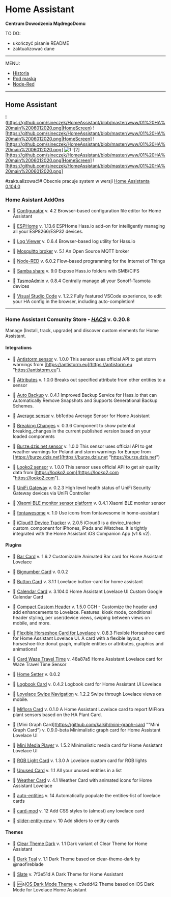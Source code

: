 # Home Assistant 
**Centrum Dowodzenia MądregoDomu**

TO DO:
- ukończyć pisanie README
- zaktualizować dane
---
MENU: 

- [Historia](https://github.com/sineczek/HomeAssistant/blob/master/www/historia.md)
- [Pod maską](https://github.com/sineczek/HomeAssistant/blob/master/www/pod_maska.md)
- [Node-Red](https://github.com/sineczek/HomeAssistant/blob/master/www/nodered.md) 

---

## Home Assistant
!(https://github.com/sineczek/HomeAssistant/blob/master/www/01%20HA%20main%2006012020.png|HomeScreen)
![https://github.com/sineczek/HomeAssistant/blob/master/www/01%20HA%20main%2006012020.png|HomeScreen]
![https://github.com/sineczek/HomeAssistant/blob/master/www/01%20HA%20main%2006012020.png]
![1](https://github.com/sineczek/HomeAssistant/blob/master/www/01%20HA%20main%2006012020.png|HomeScreen)
![2][https://github.com/sineczek/HomeAssistant/blob/master/www/01%20HA%20main%2006012020.png|HomeScreen]
![https://github.com/sineczek/HomeAssistant/blob/master/www/01%20HA%20main%2006012020.png]


#zaktualizować!#
Obecnie pracuje system w wersji [Home Assistanta 0.104.0](https://www.home-assistant.io/ "Home Assistant")

### Home Asistant AddOns
- 🔹  [Configurator](https://github.com/home-assistant/hassio-addons/tree/master/configurator "Configurator")     v. 4.2
        Browser-based configuration file editor for Home Assistant
 
- 🔹  [ESPHome](https://esphome.io/ "ESPHome")                                                                    v. 1.13.6
        ESPHome Hass.io add-on for intelligently managing all your ESP8266/ESP32 devices.
 
- 🔹  [Log Viewer](https://github.com/hassio-addons/addon-log-viewer "Log Viewer")                                v. 0.6.4
        Browser-based log utility for Hass.io
 
- 🔹  [Mosquitto broker](https://www.home-assistant.io/addons/mosquitto/ "MQTT broker")                           v. 5.1
        An Open Source MQTT broker
 
- 🔹  [Node-RED](https://github.com/hassio-addons/addon-node-red "Node-RED")                                      v. 6.0.2
        Flow-based programming for the Internet of Things
 
- 🔹  [Samba share](https://www.home-assistant.io/addons/samba/ "Samba")                                          v. 9.0
        Expose Hass.io folders with SMB/CIFS
 
- 🔹  [TasmoAdmin](https://github.com/hassio-addons/addon-tasmoadmin "TasmoAdmin")                                v. 0.8.4
        Centrally manage all your Sonoff-Tasmota devices
 
- 🔹  [Visual Studio Code](https://github.com/hassio-addons/addon-vscode "Visual Studio Code")                    v. 1.2.2
        Fully featured VSCode experience, to edit your HA config in the browser, including auto-completion!

---
### Home Assistant Comunity Store - *[HACS](https://github.com/hacs/integration "HACS")*                                                                   v. 0.20.8
Manage (Install, track, upgrade) and discover custom elements for Home Assistant.

#### Integrations
- 🔹  [Antistorm sensor](https://github.com/PiotrMachowski/Home-Assistant-custom-components-Antistorm "Antistorm Sensor")                   v. 1.0.0
        This sensor uses official API to get storm warnings from [https://antistorm.eu](https://antistorm.eu "https://antistorm.eu").

- 🔹  [Attributes](https://github.com/pilotak/homeassistant-attributes "Attributes")                                                        v. 1.0.0
        Breaks out specified attribute from other entities to a sensor

- 🔹  [Auto Backup](https://github.com/jcwillox/hass-auto-backup "Auto Backup")                                                             v. 0.4.1
        Improved Backup Service for Hass.io that can Automatically Remove Snapshots and Supports Generational Backup Schemes.

- 🔹  [Average sensor](https://github.com/Limych/ha-average "Average sensor")                                                               v. bb1cdba
        Average Sensor for Home Assistant

- 🔹  [Breaking Changes](https://github.com/custom-components/breaking_changes "Breaking Changes")                                          v. 0.3.6
        Component to show potential breaking_changes in the current published version based on your loaded components

- 🔹  [Burze.dzis.net sensor](https://github.com/PiotrMachowski/Home-Assistant-custom-components-Burze.dzis.net "Burze.dzis.net sensor")    v. 1.0.0
        This sensor uses official API to get weather warnings for Poland and storm warnings for Europe from [https://burze.dzis.net](https://burze.dzis.net "https://burze.dzis.net")

- 🔹  [Looko2 sensor](https://github.com/PiotrMachowski/Home-Assistant-custom-components-Looko2 "Looko2 sensor")                            v. 1.0.0
        This sensor uses official API to get air quality data from [https://looko2.com](https://looko2.com "https://looko2.com").

- 🔹  [UniFi Gateway](https://github.com/custom-components/sensor.unifigateway "UniFi Gateway")                                             v. 0.2.3
        High level health status of UniFi Security Gateway devices via UniFi Controller

- 🔹  [Xiaomi BLE monitor sensor platform](https://github.com/custom-components/sensor.mitemp_bt "Xiaomi BLE monitor sensor platform")      v. 0.4.1
        Xiaomi BLE monitor sensor

- 🔹  [fontawesome](https://github.com/thomasloven/hass-fontawesome "fontawesome")                                                          v. 1.0
        Use icons from fontawesome in home-assistant

- 🔹  [iCloud3 Device Tracker](https://github.com/gcobb321/icloud3 "iCloud3 Device Tracker")                                                v. 2.0.5
        iCloud3 is a device_tracker custom_component for iPhones, iPads and iWatches. It is tightly integrated with the Home Assistant iOS Companion App (v1 & v2).


#### Plugins
- 🔹  [Bar Card](https://github.com/custom-cards/bar-card "Bar Card")                                                                        v. 1.6.2
        Customizable Animated Bar card for Home Assistant Lovelace

- 🔹  [Bignumber Card](https://github.com/custom-cards/bignumber-card "Bignumber Card")                                                      v. 0.0.2

- 🔹  [Button Card](https://github.com/custom-cards/button-card "Button Card")                                                               v. 3.1.1
        Lovelace button-card for home assistant

- 🔹  [Calendar Card](https://github.com/ljmerza/calendar-card "Calendar Card")                                                              v. 3.104.0
        Home Assistant Lovelace UI Custom Google Calendar Card

- 🔹  [Compact Custom Header](https://github.com/maykar/compact-custom-header "Compact Custom Header")                                       v. 1.5.0
        CCH - Customize the header and add enhancements to Lovelace. Features: kiosk mode, conditional header styling, per user/device views, swiping between views on mobile, and more.

- 🔹  [Flexible Horseshoe Card for Lovelace](https://github.com/AmoebeLabs/flex-horseshoe-card "Flexible Horseshoe Card for Lovelace")       v. 0.8.3
        Flexible Horseshoe card for Home Assistant Lovelace UI. A card with a flexible layout, a horseshoe-like donut graph, multiple entities or attributes, graphics and animations!

- 🔹  [Card Waze Travel Time](https://github.com/r-renato/ha-card-waze-travel-time "Card Waze Travel Time")                                  v. 48a87a5
        Home Assistant Lovelace card for Waze Travel Time Sensor

- 🔹  [Home Setter](https://github.com/custom-cards/home-setter "Home Setter")                                                               v. 0.0.2

- 🔹  [Logbook Card](https://github.com/royto/logbook-card "Logbook Card")                                                                   v. 0.4.2
        Logbook card for Home Assistant UI Lovelace

- 🔹  [Lovelace Swipe Navigation](https://github.com/maykar/lovelace-swipe-navigation "Lovelace Swipe Navigation")                           v. 1.2.2
        Swipe through Lovelace views on mobile.

- 🔹  [Miflora Card](https://github.com/RodBr/miflora-card "MiFlora Card")                                                                   v. 0.1.0
        A Home Assistant Lovelace card to report MiFlora plant sensors based on the HA Plant Card.

- 🔹  [Mini Graph Card](https://github.com/kalkih/mini-graph-card ""Mini Graph Card")                                                        v. 0.9.0-beta
        Minimalistic graph card for Home Assistant Lovelace UI

- 🔹  [Mini Media Player](https://github.com/kalkih/mini-media-player "Mini Media Player")                                                   v. 1.5.2
        Minimalistic media card for Home Assistant Lovelace UI

- 🔹  [RGB Light Card](https://github.com/bokub/rgb-light-card "RGB Light Card")                                                             v. 1.3.0
        A Lovelace custom card for RGB lights

- 🔹  [Unused Card](https://github.com/custom-cards/unused-card "Unused Card")                                                               v. 1.1
        All your unused entities in a list

- 🔹  [Weather Card](https://github.com/bramkragten/weather-card "Weather Card")                                                             v. 4.1
        Weather Card with animated icons for Home Assistant Lovelace

- 🔹  [auto-entities](https://github.com/thomasloven/lovelace-auto-entities "auto-entities")                                                 v. 14
        Automatically populate the entities-list of lovelace cards

- 🔹  [card-mod](https://github.com/thomasloven/lovelace-card-mod "card-mod")                                                                v. 12
        Add CSS styles to (almost) any lovelace card

- 🔹  [slider-entity-row](https://github.com/thomasloven/lovelace-slider-entity-row "slider-entity-row")                                     v. 10
        Add sliders to entity cards


#### Themes
- 🔹  [Clear Theme Dark](https://github.com/naofireblade/clear-theme-dark "Clear Theme Dark")                                                v. 1.1
        Dark variant of Clear Theme for Home Assistant

- 🔹  [Dark Teal](https://github.com/aFFekopp/dark_teal "Dark Teal")                                                                         v. 1.1
        Dark Theme based on clear-theme-dark by @naofireblade

- 🔹  [Slate](https://github.com/seangreen2/slate_theme "Slate")                                                                             v. 7f3e51d
        A Dark Theme for Home Assistant

- 🔹  :new::top:[iOS Dark Mode Theme](https://github.com/basnijholt/lovelace-ios-dark-mode-theme "iOS Dark Mode Theme")                      v. c9edd42
        Theme based on iOS Dark Mode for Lovelace Home Assistant
